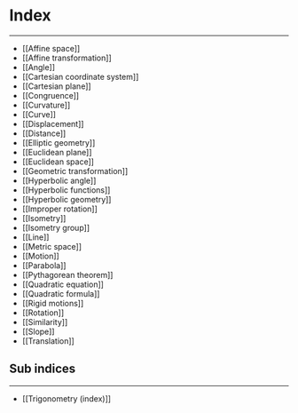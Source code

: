 # Index
---
- [[Affine space]]
- [[Affine transformation]]
- [[Angle]]
- [[Cartesian coordinate system]]
- [[Cartesian plane]]
- [[Congruence]]
- [[Curvature]]
- [[Curve]]
- [[Displacement]]
- [[Distance]]
- [[Elliptic geometry]]
- [[Euclidean plane]]
- [[Euclidean space]]
- [[Geometric transformation]]
- [[Hyperbolic angle]]
- [[Hyperbolic functions]]
- [[Hyperbolic geometry]]
- [[Improper rotation]]
- [[Isometry]]
- [[Isometry group]]
- [[Line]]
- [[Metric space]]
- [[Motion]]
- [[Parabola]]
- [[Pythagorean theorem]]
- [[Quadratic equation]]
- [[Quadratic formula]]
- [[Rigid motions]]
- [[Rotation]]
- [[Similarity]]
- [[Slope]]
- [[Translation]]

## Sub indices
---
- [[Trigonometry (index)]]